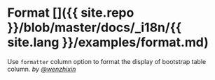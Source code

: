 # Format []({{ site.repo }}/blob/master/docs/_i18n/{{ site.lang }}/examples/format.md)

Use `formatter` column option to format the display of bootstrap table column. _by [@wenzhixin](https://github.com/wenzhixin)_

<iframe width="100%" height="300" data-src="http://jsfiddle.net/wenyi/e3nk137y/21/embedded/html,js,result" allowfullscreen="allowfullscreen" frameborder="0"></iframe>